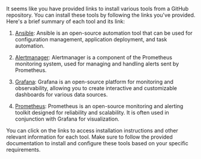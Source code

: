 It seems like you have provided links to install various tools from a GitHub repository. You can install these tools by following the links you've provided. Here's a brief summary of each tool and its link:

1. [Ansible](https://github.com/00010035/DevOps/blob/main/ansible/setting-ansible.md): Ansible is an open-source automation tool that can be used for configuration management, application deployment, and task automation.

2. [Alertmanager](https://github.com/00010035/DevOps/blob/main/monitoring-service/alertmanager/alertmanager.md): Alertmanager is a component of the Prometheus monitoring system, used for managing and handling alerts sent by Prometheus.

3. [Grafana](https://github.com/00010035/DevOps/blob/main/monitoring-service/grafana/grafana.md): Grafana is an open-source platform for monitoring and observability, allowing you to create interactive and customizable dashboards for various data sources.

4. [Prometheus](https://github.com/00010035/DevOps/blob/main/monitoring-service/promotheus/promotheus.md): Prometheus is an open-source monitoring and alerting toolkit designed for reliability and scalability. It is often used in conjunction with Grafana for visualization.

You can click on the links to access installation instructions and other relevant information for each tool. Make sure to follow the provided documentation to install and configure these tools based on your specific requirements.
